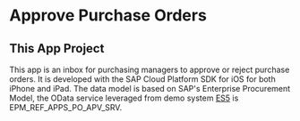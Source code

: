 # Approve Purchase Orders

## This App Project
This app is an inbox for purchasing managers to approve or reject purchase orders. It is developed with the SAP Cloud Platform SDK for iOS for both iPhone and iPad.
The data model is based on SAP's Enterprise Procurement Model, the OData service leveraged from demo system [ES5](https://sapes5.sapdevcenter.com/) is EPM_REF_APPS_PO_APV_SRV.
